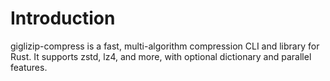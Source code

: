 # Introduction

giglizip-compress is a fast, multi-algorithm compression CLI and library for Rust. It supports zstd, lz4, and more, with optional dictionary and parallel features.

